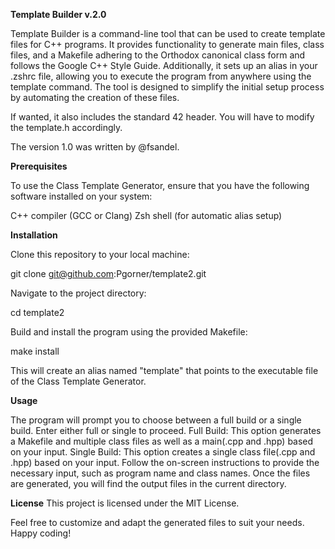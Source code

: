 **Template Builder v.2.0**

Template Builder is a command-line tool that can be used to create template files for C++ programs. It provides functionality to generate main files, class files, and a Makefile adhering to the Orthodox canonical class form and follows the Google C++ Style Guide.
Additionally, it sets up an alias in your .zshrc file, allowing you to execute the program from anywhere using the template command. The tool is designed to simplify the initial setup process by automating the creation of these files.


If wanted, it also includes the standard 42 header. You will have to modify the template.h accordingly.


The version 1.0 was written by @fsandel.

**Prerequisites**

To use the Class Template Generator, ensure that you have the following software installed on your system:

C++ compiler (GCC or Clang)
Zsh shell (for automatic alias setup)

**Installation**

Clone this repository to your local machine:

git clone git@github.com:Pgorner/template2.git

Navigate to the project directory:

cd template2

Build and install the program using the provided Makefile:

make install

This will create an alias named "template" that points to the executable file of the Class Template Generator.

**Usage**

The program will prompt you to choose between a full build or a single build. Enter either full or single to proceed.
Full Build: This option generates a Makefile and multiple class files as well as a main(.cpp and .hpp) based on your input.
Single Build: This option creates a single class file(.cpp and .hpp) based on your input.
Follow the on-screen instructions to provide the necessary input, such as program name and class names.
Once the files are generated, you will find the output files in the current directory.

**License**
This project is licensed under the MIT License.

Feel free to customize and adapt the generated files to suit your needs. Happy coding!
